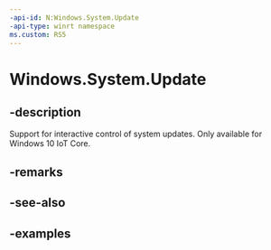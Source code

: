 ```yaml
---
-api-id: N:Windows.System.Update
-api-type: winrt namespace
ms.custom: RS5
---
```


<!-- Namespace syntax.
namespace Windows.System.Update 
-->

# Windows.System.Update

## -description

Support for interactive control of system updates. Only available for Windows 10 IoT Core.

## -remarks

## -see-also

## -examples
